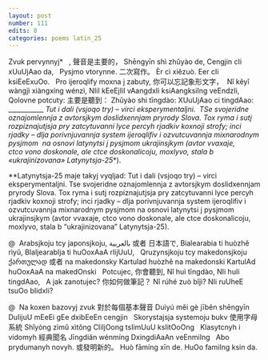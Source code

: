 ```yaml
---
layout: post
number: 111
edits: 8
categories: poems latin_25
---
```


Zvuk pervynnyj*
 
, 聲音是主要的，
Shēngyīn shì zhǔyào de,
Cengjin cIi xUuUjAao da,
 
Pysjmo vtorynne.
二次寫作。
Èr cì xiězuò.
Eer cIi ksiEeExuOo.
 
Pro ijeroqlify moxna j zabuty,
你可以忘記象形文字， 
Nǐ kěyǐ wàngjì xiàngxíng wénzì,
NIiI kEeEjIiI vAangdxIi ksiAangksiIng veEndzIi,
 
Qolovne potcuty:
主要是聽到：
Zhǔyào shi tīngdào:
XUuUjAao ci tingdAao:
		___________
*Tut i dali (vsjoqo try) – virci eksperymentaljni.  TSe svojeridne  oznajomlennja z avtorsjkym doslidxennjam pryrody Slova. Tox ryma i sutj rozpiznajutjsja pry zatcytuvanni lyce percyh rjadkiv koxnoji strofy; inci rjadky – dlja porivnjuvannja system ijeroqlifiv i ozvutcuvannja mixnarodnym pysjmom  na osnovi latynytsi j pysjmom ukrajinsjkym (avtor vvaxaje, ctco vono doskonale, ale ctce doskonalicoju, moxlyvo, stala b «ukrajinizovana» Latynytsja-25**).

**Latynytsja-25 maje takyj vyqljad: 
   Tut i dali (vsjoqo try) – virci eksperymentaljni. Tse svojeridne oznajomlennja z avtorsjkym doslidxennjam pryrody Slova. Tox ryma i sutj rozpiznajutjsja pry zatcytuvanni lyce percyh rjadkiv koxnoji strofy; inci rjadky – dlja porivnjuvannja system ijeroqlifiv i ozvutcuvannja mixnarodnym pysjmom na osnovi latynytsi j pysjmom ukrajinsjkym (avtor vvaxaje, ctco vono doskonale, ale ctce doskonalicoju, moxlyvo, stala b “ukrajinizovana” Latynytsja-25).

@ 
Arabsjkoju tcy japonsjkoju,
بالعربية
或者 日本語で,
Bialearabia ti huòzhě rìyǔ,
BIaljearabIja ti huOoxAaA rIijUuU,
 
Qruzynsjkoju tcy makedonsjkoju
ქართულად 或者 na makedonsky
Kartulad huòzhě na makedonski
KartulAd huOoxAaA na makedOnski
 
Potcujec,
你會聽到,
Nǐ huì tīngdào,
NIi huIi tingdAao,
 
A jak zanotujec?
你如何做筆記？
Nǐ rúhé zuò bǐjì?
NIi ruUheE tsuOo bIidxIi? 

@ 
Na koxen bazovyj zvuk
對於每個基本聲音
Duìyú měi gè jīběn shēngyīn
DuIijuU mEeEi gEe dxibEeEn cengjin
 
Skorystajsja systemoju bukv
使用字母系統
Shǐyòng zìmǔ xìtǒng
CIiIjOong tsIimUuU ksIitOoOng
 
Klasytcnyh i vidomyh
經典聞名
Jīngdiǎn wénmíng
DxingdiAaAn veEnmiIng
 
Abo prydumanyh novyh.
或發明新的。
Huò fāmíng xīn de.
HuOo famiIng ksin da.
